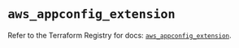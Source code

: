 # `aws_appconfig_extension`

Refer to the Terraform Registry for docs: [`aws_appconfig_extension`](https://registry.terraform.io/providers/hashicorp/aws/6.3.0/docs/resources/appconfig_extension).
